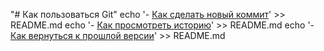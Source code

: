 "# Как пользоваться Git"
echo '- [Как сделать новый коммит](./commmit_help.md)' >> README.md 
echo '- [Как просмотреть историю](./log_help.md)' >> README.md
echo '- [Как вернуться к прошлой версии](./reset_help.md)' >> README.md
